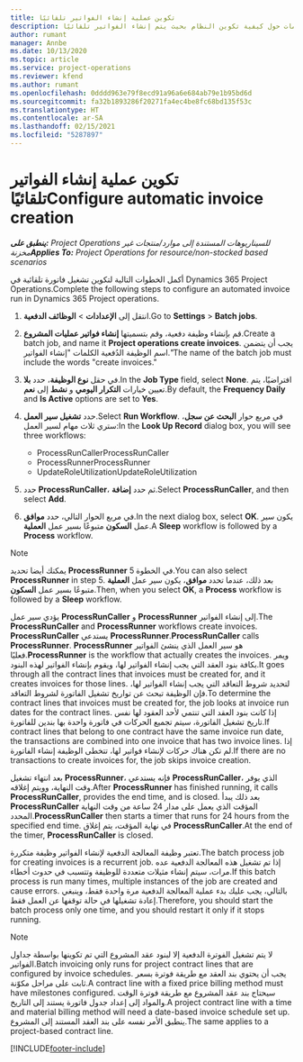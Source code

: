```yaml
---
title: تكوين عملية إنشاء الفواتير تلقائيًا
description: يقدم هذا الموضوع معلومات حول كيفية تكوين النظام بحيث يتم إنشاء الفواتير تلقائيًا.
author: rumant
manager: Annbe
ms.date: 10/13/2020
ms.topic: article
ms.service: project-operations
ms.reviewer: kfend
ms.author: rumant
ms.openlocfilehash: 0dddd963e79f8ecd91a96a6e684ab79e1b95bd6d
ms.sourcegitcommit: fa32b1893286f20271fa4ec4be8fc68bd135f53c
ms.translationtype: HT
ms.contentlocale: ar-SA
ms.lasthandoff: 02/15/2021
ms.locfileid: "5287897"
---
```

# <a name="configure-automatic-invoice-creation"></a><span data-ttu-id="c6d70-103">تكوين عملية إنشاء الفواتير تلقائيًا</span><span class="sxs-lookup"><span data-stu-id="c6d70-103">Configure automatic invoice creation</span></span>

<span data-ttu-id="c6d70-104">_**ينطبق على:** Project Operations للسيناريوهات المستندة إلى موارد/منتجات غير مخزنة‬_</span><span class="sxs-lookup"><span data-stu-id="c6d70-104">_**Applies To:** Project Operations for resource/non-stocked based scenarios_</span></span>


<span data-ttu-id="c6d70-105">أكمل الخطوات التالية لتكوين تشغيل فاتورة تلقائية في Dynamics 365 Project Operations.</span><span class="sxs-lookup"><span data-stu-id="c6d70-105">Complete the following steps to configure an automated invoice run in Dynamics 365 Project operations.</span></span>

1. <span data-ttu-id="c6d70-106">انتقل إلى **الإعدادات** > **الوظائف الدفعية**.</span><span class="sxs-lookup"><span data-stu-id="c6d70-106">Go to **Settings** > **Batch jobs**.</span></span>
2. <span data-ttu-id="c6d70-107">قم بإنشاء وظيفة دفعية، وقم بتسميتها **إنشاء فواتير عمليات المشروع**.</span><span class="sxs-lookup"><span data-stu-id="c6d70-107">Create a batch job, and name it **Project operations create invoices**.</span></span> <span data-ttu-id="c6d70-108">يجب أن يتضمن اسم الوظيفة الدُفعية الكلمات "إنشاء الفواتير."</span><span class="sxs-lookup"><span data-stu-id="c6d70-108">The name of the batch job must include the words "create invoices."</span></span>
3. <span data-ttu-id="c6d70-109">في حقل **نوع الوظيفة**، حدد **بلا**.</span><span class="sxs-lookup"><span data-stu-id="c6d70-109">In the **Job Type** field, select **None**.</span></span> <span data-ttu-id="c6d70-110">افتراضيًا، يتم تعيين  خيارات **التكرار اليومي** و **نشط** إلى **نعم**.</span><span class="sxs-lookup"><span data-stu-id="c6d70-110">By default, the **Frequency Daily** and **Is Active** options are set to **Yes**.</span></span>
4. <span data-ttu-id="c6d70-111">حدد **تشغيل سير العمل**.</span><span class="sxs-lookup"><span data-stu-id="c6d70-111">Select **Run Workflow**.</span></span> <span data-ttu-id="c6d70-112">في مربع حوار **البحث عن سجل**، ستري ثلاث مهام لسير العمل:</span><span class="sxs-lookup"><span data-stu-id="c6d70-112">In the **Look Up Record** dialog box, you will see three workflows:</span></span>

    - <span data-ttu-id="c6d70-113">ProcessRunCaller</span><span class="sxs-lookup"><span data-stu-id="c6d70-113">ProcessRunCaller</span></span>
    - <span data-ttu-id="c6d70-114">ProcessRunner</span><span class="sxs-lookup"><span data-stu-id="c6d70-114">ProcessRunner</span></span>
    - <span data-ttu-id="c6d70-115">UpdateRoleUtilization</span><span class="sxs-lookup"><span data-stu-id="c6d70-115">UpdateRoleUtilization</span></span>

5. <span data-ttu-id="c6d70-116">حدد **ProcessRunCaller**، ثم حدد **إضافة**.</span><span class="sxs-lookup"><span data-stu-id="c6d70-116">Select **ProcessRunCaller**, and then select **Add**.</span></span>
6. <span data-ttu-id="c6d70-117">في مربع الحوار التالي، حدد **موافق**.</span><span class="sxs-lookup"><span data-stu-id="c6d70-117">In the next dialog box, select **OK**.</span></span> <span data-ttu-id="c6d70-118">يكون سير عمل **السكون** متبوعًا بسير عمل **العملية**.</span><span class="sxs-lookup"><span data-stu-id="c6d70-118">A **Sleep** workflow is followed by a **Process** workflow.</span></span>

  > [!NOTE]
  > <span data-ttu-id="c6d70-119">يمكنك أيضا تحديد **ProcessRunner** في الخطوة 5.</span><span class="sxs-lookup"><span data-stu-id="c6d70-119">You can also select **ProcessRunner** in step 5.</span></span> <span data-ttu-id="c6d70-120">بعد ذلك، عندما تحدد **موافق**، يكون سير عمل **العملية** متبوعًا بسير عمل **السكون**.</span><span class="sxs-lookup"><span data-stu-id="c6d70-120">Then, when you select **OK**, a **Process** workflow is followed by a **Sleep** workflow.</span></span>

<span data-ttu-id="c6d70-121">يؤدي سير عمل **ProcessRunCaller** و **ProcessRunner** إلى إنشاء الفواتير.</span><span class="sxs-lookup"><span data-stu-id="c6d70-121">The **ProcessRunCaller** and **ProcessRunner** workflows create invoices.</span></span> <span data-ttu-id="c6d70-122">**ProcessRunCaller** يستدعي **ProcessRunner**.</span><span class="sxs-lookup"><span data-stu-id="c6d70-122">**ProcessRunCaller** calls **ProcessRunner**.</span></span> <span data-ttu-id="c6d70-123">**ProcessRunner** هو سير العمل الذي ينشئ الفواتير فعليًا.</span><span class="sxs-lookup"><span data-stu-id="c6d70-123">**ProcessRunner** is the workflow that actually creates the invoices.</span></span> <span data-ttu-id="c6d70-124">ويمر بكافة بنود العقد التي يجب إنشاء الفواتير لها، ويقوم بإنشاء الفواتير لهذه البنود.</span><span class="sxs-lookup"><span data-stu-id="c6d70-124">It goes through all the contract lines that invoices must be created for, and it creates invoices for those lines.</span></span> <span data-ttu-id="c6d70-125">لتحديد شروط التعاقد التي يجب إنشاء الفواتير لها، فإن الوظيفة تبحث عن تواريخ تشغيل الفاتورة لشروط التعاقد.</span><span class="sxs-lookup"><span data-stu-id="c6d70-125">To determine the contract lines that invoices must be created for, the job looks at invoice run dates for the contract lines.</span></span> <span data-ttu-id="c6d70-126">إذا كانت بنود العقد التي تنتمي لأحد العقود لها نفس تاريخ تشغيل الفاتورة، سيتم تجميع الحركات في فاتورة واحدة بها بندين للفاتورة.</span><span class="sxs-lookup"><span data-stu-id="c6d70-126">If contract lines that belong to one contract have the same invoice run date, the transactions are combined into one invoice that has two invoice lines.</span></span> <span data-ttu-id="c6d70-127">إذا لم تكن هناك حركات لإنشاء فواتير لها، تتخطى الوظيفة إنشاء الفاتورة.</span><span class="sxs-lookup"><span data-stu-id="c6d70-127">If there are no transactions to create invoices for, the job skips invoice creation.</span></span>

<span data-ttu-id="c6d70-128">بعد انتهاء تشغيل **ProcessRunner**، فإنه يستدعي **ProcessRunCaller**، الذي يوفر وقت النهاية، وويتم إغلاقه.</span><span class="sxs-lookup"><span data-stu-id="c6d70-128">After **ProcessRunner** has finished running, it calls **ProcessRunCaller**, provides the end time, and is closed.</span></span> <span data-ttu-id="c6d70-129">بعد ذلك يبدأ **ProcessRunCaller** المؤقت الذي يعمل على مدار 24 ساعة من وقت النهاية المحدد.</span><span class="sxs-lookup"><span data-stu-id="c6d70-129">**ProcessRunCaller** then starts a timer that runs for 24 hours from the specified end time.</span></span> <span data-ttu-id="c6d70-130">في نهاية المؤقت، يتم إغلاق **ProcessRunCaller**.</span><span class="sxs-lookup"><span data-stu-id="c6d70-130">At the end of the timer, **ProcessRunCaller** is closed.</span></span>

<span data-ttu-id="c6d70-131">تعتبر وظيفة المعالجة الدفعية لإنشاء الفواتير وظيفة متكررة.</span><span class="sxs-lookup"><span data-stu-id="c6d70-131">The batch process job for creating invoices is a recurrent job.</span></span> <span data-ttu-id="c6d70-132">إذا تم تشغيل هذه المعالجة الدفعية عده مرات، سيتم إنشاء مثيلات متعددة للوظيفة وتتسبب في حدوث أخطاء.</span><span class="sxs-lookup"><span data-stu-id="c6d70-132">If this batch process is run many times, multiple instances of the job are created and cause errors.</span></span> <span data-ttu-id="c6d70-133">بالتالي، يجب عليك بدء عملية المعالجة الدفعية مرة واحدة فقط، وينبغي إعادة تشغيلها في حالة توقفها عن العمل فقط.</span><span class="sxs-lookup"><span data-stu-id="c6d70-133">Therefore, you should start the batch process only one time, and you should restart it only if it stops running.</span></span>

> [!NOTE]
> <span data-ttu-id="c6d70-134">لا يتم تشغيل الفوترة الدفعية إلا لبنود عقد المشروع التي تم تكوينها بواسطة جداول الفواتير.</span><span class="sxs-lookup"><span data-stu-id="c6d70-134">Batch invoicing only runs for project contract lines that are configured by invoice schedules.</span></span> <span data-ttu-id="c6d70-135">يجب أن يحتوي بند العقد مع طريقة فوترة بسعر ثابت على مراحل مكوّنة.</span><span class="sxs-lookup"><span data-stu-id="c6d70-135">A contract line with a fixed price billing method must have milestones configured.</span></span> <span data-ttu-id="c6d70-136">سيحتاج بند عقد المشروع مع طريقة فوترة الوقت والمواد إلى إعداد جدول فاتورة يستند إلى التاريخ.</span><span class="sxs-lookup"><span data-stu-id="c6d70-136">A project contract line with a time and material billing method will need a date-based invoice schedule set up.</span></span> <span data-ttu-id="c6d70-137">ينطبق الأمر نفسه على بند العقد المستند إلى المشروع.</span><span class="sxs-lookup"><span data-stu-id="c6d70-137">The same applies to a project-based contract line.</span></span>     


[!INCLUDE[footer-include](../includes/footer-banner.md)]